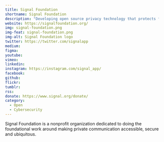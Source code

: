 ```yaml
---
title: Signal Foundation
shortname: Signal Foundation
description: "Developing open source privacy technology that protects free expression and enables secure global communication."
website: https://signalfoundation.org/
img: signal-foundation.png
img-feat: signal-foundation.png
img-alt: Signal Foundation logo
twitter: https://twitter.com/signalapp
medium: 
figma: 
youtube: 
vimeo: 
linkedin: 
instagram: https://instagram.com/signal_app/
facebook: 
github: 
flickr: 
tumblr: 
rss: 
donate: https://www.signal.org/donate/
category:
  - Open
  - Cybersecurity
---
```


Signal Foundation is a nonprofit organization dedicated to doing the foundational work around making private communication accessible, secure and ubiquitous.

